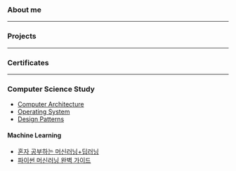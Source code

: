 ### About me

---

### Projects

---

### Certificates

---

### Computer Science Study

- [Computer Architecture](https://github.com/honopyh/computer-architecture)
- [Operating System](https://github.com/honopyh/operating-system)
- [Design Patterns](https://github.com/honopyh/design-patterns)

#### Machine Learning

- [혼자 공부하는 머신러닝+딥러닝](https://github.com/honopyh/hg-mldl)
- [파이썬 머신러닝 완벽 가이드](https://github.com/honopyh/pymlrev2)

<!--
**honopyh/honopyh** is a ✨ _special_ ✨ repository because its `README.md` (this file) appears on your GitHub profile.

Here are some ideas to get you started:

- 🔭 I’m currently working on ...
- 🌱 I’m currently learning ...
- 👯 I’m looking to collaborate on ...
- 🤔 I’m looking for help with ...
- 💬 Ask me about ...
- 📫 How to reach me: ...
- 😄 Pronouns: ...
- ⚡ Fun fact: ...
-->
